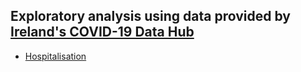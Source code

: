## Exploratory analysis using data provided by [Ireland's COVID-19 Data Hub](https://covid-19.geohive.ie/)

* [Hospitalisation](notebooks/Hospitalisation.ipynb)
